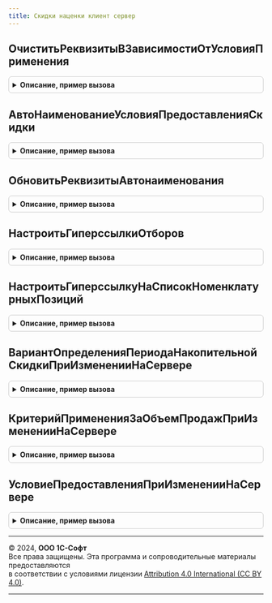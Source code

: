 ```yaml
---
title: Скидки наценки клиент сервер
---
```



## ОчиститьРеквизитыВЗависимостиОтУсловияПрименения
<details style="margin: 1em 0; padding: 0.5em; border: 1px solid #ccc; border-radius: 6px;">

<summary style="font-weight: bold; cursor: pointer;">Описание, пример вызова</summary>

```bsl

// Очистить реквизиты в зависимости от условия применения
//
// Параметры:
//  Объект - СправочникОбъект.УсловияПредоставленияСкидокНаценок - Элемент справочника.
//
Процедура ОчиститьРеквизитыВЗависимостиОтУсловияПрименения(Объект) Экспорт
```

Пример вызова
```bsl
СкидкиНаценкиКлиентСервер.ОчиститьРеквизитыВЗависимостиОтУсловияПрименения(Объект) 
```
</details>

## АвтоНаименованиеУсловияПредоставленияСкидки
<details style="margin: 1em 0; padding: 0.5em; border: 1px solid #ccc; border-radius: 6px;">

<summary style="font-weight: bold; cursor: pointer;">Описание, пример вызова</summary>

```bsl

// Автонаименование условия предоставления скидки
//
// Параметры:
//  Форма - ФормаКлиентскогоПриложения - Изменяемая форма, должна содержать в том числе:
//  	* Элементы - ЭлементыФормы:
//  		** Наименование - ПолеФормы
//
// Возвращаемое значение:
//  Строка - Наименование
//
Функция АвтоНаименованиеУсловияПредоставленияСкидки(Форма) Экспорт
```

Пример вызова
```bsl
Результат = СкидкиНаценкиКлиентСервер.АвтоНаименованиеУсловияПредоставленияСкидки(Форма) 
```
</details>

## ОбновитьРеквизитыАвтонаименования
<details style="margin: 1em 0; padding: 0.5em; border: 1px solid #ccc; border-radius: 6px;">

<summary style="font-weight: bold; cursor: pointer;">Описание, пример вызова</summary>

```bsl

// Обновить реквизиты автонаименования
//
// Параметры:
//  Форма - ФормаКлиентскогоПриложения - Изменяемая форма, должна содержать в том числе:
//  	* Элементы - ЭлементыФормы:
//  		** Наименование - ПолеФормы
//
Процедура ОбновитьРеквизитыАвтонаименования(Форма) Экспорт
```

Пример вызова
```bsl
СкидкиНаценкиКлиентСервер.ОбновитьРеквизитыАвтонаименования(Форма) 
```
</details>

## НастроитьГиперссылкиОтборов
<details style="margin: 1em 0; padding: 0.5em; border: 1px solid #ccc; border-radius: 6px;">

<summary style="font-weight: bold; cursor: pointer;">Описание, пример вызова</summary>

```bsl

// Настраивает текст гиперссылок на отбор номенклатуры.
//
// Параметры:
//	Форма - ФормаКлиентскогоПриложения - Изменяемая форма
Процедура НастроитьГиперссылкиОтборов(Форма) Экспорт
```

Пример вызова
```bsl
СкидкиНаценкиКлиентСервер.НастроитьГиперссылкиОтборов(Форма) 
```
</details>

## НастроитьГиперссылкуНаСписокНоменклатурныхПозиций
<details style="margin: 1em 0; padding: 0.5em; border: 1px solid #ccc; border-radius: 6px;">

<summary style="font-weight: bold; cursor: pointer;">Описание, пример вызова</summary>

```bsl

// Настраивает текст гиперссылок на список номенклатурных позиций.
//
// Параметры:
//	Форма - ФормаКлиентскогоПриложения - Изменяемая форма, содержит в том числе:
//		* Объект - ДокументОбъект - Документ
Процедура НастроитьГиперссылкуНаСписокНоменклатурныхПозиций(Форма) Экспорт
```

Пример вызова
```bsl
СкидкиНаценкиКлиентСервер.НастроитьГиперссылкуНаСписокНоменклатурныхПозиций(Форма) 
```
</details>

## ВариантОпределенияПериодаНакопительнойСкидкиПриИзмененииНаСервере
<details style="margin: 1em 0; padding: 0.5em; border: 1px solid #ccc; border-radius: 6px;">

<summary style="font-weight: bold; cursor: pointer;">Описание, пример вызова</summary>

```bsl

// Обработчик события при изменении у поля Вариант определения периода накопительной скидки.
//
// Параметры:
//	Форма - ФормаКлиентскогоПриложения - Изменяемая форма
//
Процедура ВариантОпределенияПериодаНакопительнойСкидкиПриИзмененииНаСервере(Форма) Экспорт
```

Пример вызова
```bsl
СкидкиНаценкиКлиентСервер.ВариантОпределенияПериодаНакопительнойСкидкиПриИзмененииНаСервере(Форма) 
```
</details>

## КритерийПримененияЗаОбъемПродажПриИзмененииНаСервере
<details style="margin: 1em 0; padding: 0.5em; border: 1px solid #ccc; border-radius: 6px;">

<summary style="font-weight: bold; cursor: pointer;">Описание, пример вызова</summary>

```bsl

// Обработчик события при изменении у поля Критерий применения за объем продаж
//
// Параметры:
//	Форма - ФормаКлиентскогоПриложения - Изменяемая форма
//
Процедура КритерийПримененияЗаОбъемПродажПриИзмененииНаСервере(Форма) Экспорт
```

Пример вызова
```bsl
СкидкиНаценкиКлиентСервер.КритерийПримененияЗаОбъемПродажПриИзмененииНаСервере(Форма) 
```
</details>

## УсловиеПредоставленияПриИзмененииНаСервере
<details style="margin: 1em 0; padding: 0.5em; border: 1px solid #ccc; border-radius: 6px;">

<summary style="font-weight: bold; cursor: pointer;">Описание, пример вызова</summary>

```bsl

// Обработчик события при изменении у поля Условие предоставления
//
// Параметры:
//	Форма - ФормаКлиентскогоПриложения - Изменяемая форма
//
Процедура УсловиеПредоставленияПриИзмененииНаСервере(Форма) Экспорт
```

Пример вызова
```bsl
СкидкиНаценкиКлиентСервер.УсловиеПредоставленияПриИзмененииНаСервере(Форма) 
```
</details>

---

© 2024, **ООО 1С-Софт**  
Все права защищены. Эта программа и сопроводительные материалы предоставляются  
в соответствии с условиями лицензии [Attribution 4.0 International (CC BY 4.0)](https://creativecommons.org/licenses/by/4.0/legalcode).

---
